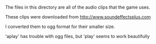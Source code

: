 The files in this directory are all of the audio clips that the game uses.

These clips were downloaded from http://www.soundeffectsplus.com

I converted them to ogg format for their smaller size.

'aplay' has trouble with ogg files, but 'play' seems to work beautifully
